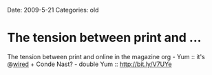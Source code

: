 Date: 2009-5-21
Categories: old

# The tension between print and ...

The tension between print and online in the magazine org - Yum :: it's @<a href="http://twitter.com/wired">wired</a> + Conde Nast? - double Yum :: <a href="http://bit.ly/V7UYe" rel="nofollow">http://bit.ly/V7UYe</a>
